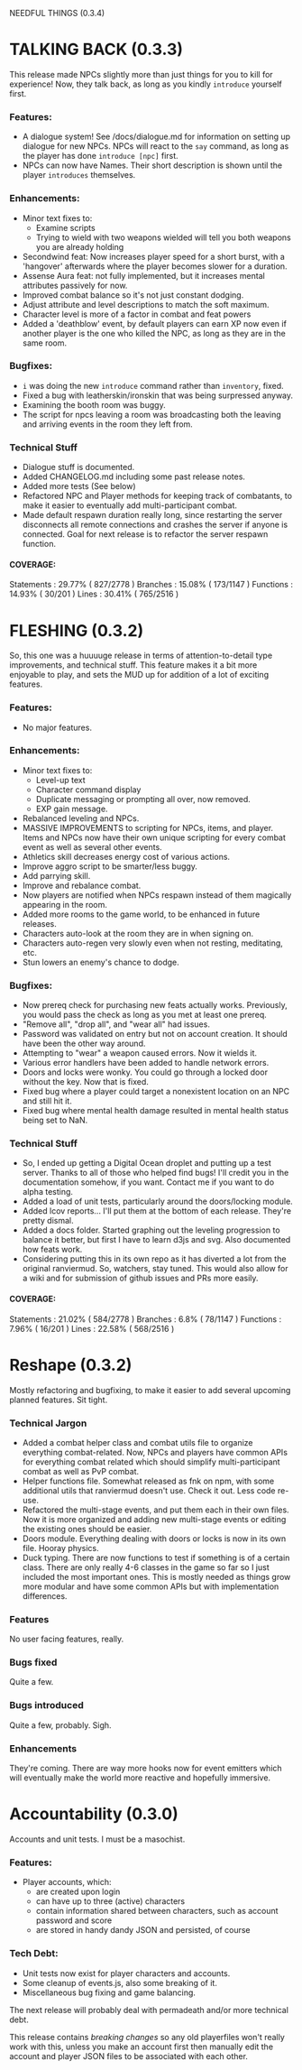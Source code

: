 NEEDFUL THINGS (0.3.4)


TALKING BACK (0.3.3)
========

This release made NPCs slightly more than just things for you to kill for experience! Now, they talk back, as long as you kindly `introduce` yourself first.

### Features:
- A dialogue system! See /docs/dialogue.md for information on setting up dialogue for new NPCs. NPCs will react to the `say` command, as long as the player has done `introduce [npc]` first.
- NPCs can now have Names. Their short description is shown until the player `introduces` themselves.

### Enhancements:
- Minor text fixes to:
  - Examine scripts
  - Trying to wield with two weapons wielded will tell you both weapons you are already holding
- Secondwind feat: Now increases player speed for a short burst, with a 'hangover' afterwards where the player becomes slower for a duration.
- Assense Aura feat: not fully implemented, but it increases mental attributes passively for now.
- Improved combat balance so it's not just constant dodging.
- Adjust attribute and level descriptions to match the soft maximum.
- Character level is more of a factor in combat and feat powers
- Added a 'deathblow' event, by default players can earn XP now even if another player is the one who killed the NPC, as long as they are in the same room.

### Bugfixes:
- `i` was doing the new `introduce` command rather than `inventory`, fixed.
- Fixed a bug with leatherskin/ironskin that was being surpressed anyway.
- Examining the booth room was buggy.
- The script for npcs leaving a room was broadcasting both the leaving and arriving events in the room they left from.

### Technical Stuff
- Dialogue stuff is documented.
- Added CHANGELOG.md including some past release notes.
- Added more tests (See below)
- Refactored NPC and Player methods for keeping track of combatants, to make it easier to eventually add multi-participant combat.
- Made default respawn duration really long, since restarting the server disconnects all remote connections and crashes the server if anyone is connected. Goal for next release is to refactor the server respawn function.


#### COVERAGE:

Statements   : 29.77% ( 827/2778 )
Branches     : 15.08% ( 173/1147 )
Functions    : 14.93% ( 30/201 )
Lines        : 30.41% ( 765/2516 )


FLESHING (0.3.2)
========

So, this one was a huuuuge release in terms of attention-to-detail type improvements, and technical stuff. This feature makes it a bit more enjoyable to play, and sets the MUD up for addition of a lot of exciting features.

### Features:
- No major features.

### Enhancements:
- Minor text fixes to:
  - Level-up text
  - Character command display
  - Duplicate messaging or prompting all over, now removed.
  - EXP gain message.
- Rebalanced leveling and NPCs.
- MASSIVE IMPROVEMENTS to scripting for NPCs, items, and player. Items and NPCs now have their own unique scripting for every combat event as well as several other events.
- Athletics skill decreases energy cost of various actions.
- Improve aggro script to be smarter/less buggy.
- Add parrying skill.
- Improve and rebalance combat.
- Now players are notified when NPCs respawn instead of them magically appearing in the room.
- Added more rooms to the game world, to be enhanced in future releases.
- Characters auto-look at the room they are in when signing on.
- Characters auto-regen very slowly even when not resting, meditating, etc.
- Stun lowers an enemy's chance to dodge.

### Bugfixes:
- Now prereq check for purchasing new feats actually works. Previously, you would pass the check as long as you met at least one prereq.
- "Remove all", "drop all", and "wear all" had issues.
- Password was validated on entry but not on account creation. It should have been the other way around.
- Attempting to "wear" a weapon caused errors. Now it wields it.
- Various error handlers have been added to handle network errors.
- Doors and locks were wonky. You could go through a locked door without the key. Now that is fixed.
- Fixed bug where a player could target a nonexistent location on an NPC and still hit it.
- Fixed bug where mental health damage resulted in mental health status being set to NaN.

### Technical Stuff
- So, I ended up getting a Digital Ocean droplet and putting up a test server. Thanks to all of those who helped find bugs! I'll credit you in the documentation somehow, if you want. Contact me if you want to do alpha testing.
- Added a load of unit tests, particularly around the doors/locking module.
- Added lcov reports... I'll put them at the bottom of each release. They're pretty dismal.
- Added a docs folder. Started graphing out the leveling progression to balance it better, but first I have to learn d3js and svg. Also documented how feats work.
- Considering putting this in its own repo as it has diverted a lot from the original ranviermud. So, watchers, stay tuned. This would also allow for a wiki and for submission of github issues and PRs more easily.

#### COVERAGE:

Statements   : 21.02% ( 584/2778 )
Branches     : 6.8% ( 78/1147 )
Functions    : 7.96% ( 16/201 )
Lines        : 22.58% ( 568/2516 )



# Reshape (0.3.2)

Mostly refactoring and bugfixing, to make it easier to add several upcoming planned features. Sit tight.

### Technical Jargon
- Added a combat helper class and combat utils file to organize everything combat-related. Now, NPCs and players have common APIs for everything combat related which should simplify multi-participant combat as well as PvP combat.
- Helper functions file. Somewhat released as fnk on npm, with some additional utils that ranviermud doesn't use. Check it out. Less code re-use.
- Refactored the multi-stage events, and put them each in their own files. Now it is more organized and adding new multi-stage events or editing the existing ones should be easier.
- Doors module. Everything dealing with doors or locks is now in its own file. Hooray physics.
- Duck typing. There are now functions to test if something is of a certain class. There are only really 4-6 classes in the game so far so I just included the most important ones. This is mostly needed as things grow more modular and have some common APIs but with implementation differences.

### Features
No user facing features, really.

### Bugs fixed
Quite a few.

### Bugs introduced
Quite a few, probably. Sigh.

### Enhancements
They're coming. There are way more hooks now for event emitters which will eventually make the world more reactive and hopefully immersive.




# Accountability (0.3.0)

Accounts and unit tests. I must be a masochist.

### Features:
* Player accounts, which:
  * are created upon login
  * can have up to three (active) characters
  * contain information shared between characters, such as account password and score
  * are stored in handy dandy JSON and persisted, of course

### Tech Debt:
* Unit tests now exist for player characters and accounts.
* Some cleanup of events.js, also some breaking of it.
* Miscellaneous bug fixing and game balancing.

The next release will probably deal with permadeath and/or more technical debt.

This release contains *breaking changes* so any old playerfiles won't really work with this, unless you make an account first then manually edit the account and player JSON files to be associated with each other.
